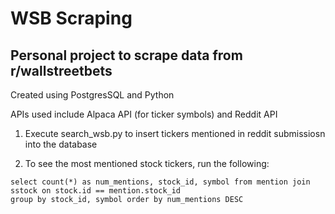# WSB Scraping

## Personal project to scrape data from r/wallstreetbets 



Created using PostgresSQL and Python

APIs used include Alpaca API (for ticker symbols) and Reddit API 




1. Execute search_wsb.py to insert tickers mentioned in reddit submissiosn into the database 


2. To see the most mentioned stock tickers, run the following: 
```
select count(*) as num_mentions, stock_id, symbol from mention join sstock on stock.id == mention.stock_id 
group by stock_id, symbol order by num_mentions DESC
```
